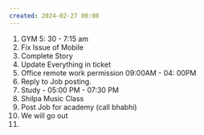 ```yaml
---
created: 2024-02-27 00:08
---
```

1. GYM 5: 30 - 7:15 am
2. Fix Issue of Mobile
3. Complete Story
4. Update Everything in ticket 
5. Office remote work permission 09:00AM - 04: 00PM
6. Reply to Job posting.
7. Study - 05:00 PM - 07:30 PM
8. Shilpa Music Class
9.  Post Job for academy (call bhabhi)
10. We will go out
11. 